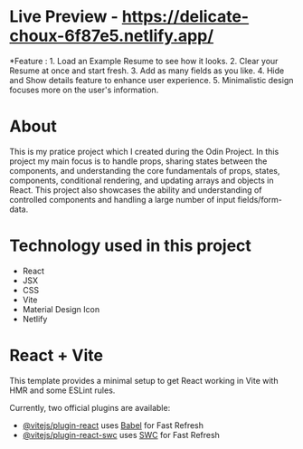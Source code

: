 # Live Preview - https://delicate-choux-6f87e5.netlify.app/

*Feature : 
            1. Load an Example Resume to see how it looks.
            2. Clear your Resume at once and start fresh.
            3. Add as many fields as you like.
            4. Hide and Show details feature to enhance user experience.
            5. Minimalistic design focuses more on the user's information. 

# About
This is my pratice project which I created during the Odin Project. In this project my main focus is to handle props, sharing states between the components, and understanding the core fundamentals of props, states, components, conditional rendering, and updating arrays and objects in React. This project also showcases the ability and understanding of controlled components and  handling a large number of input fields/form-data.

# Technology used in this project
- React
- JSX
- CSS
- Vite
- Material Design Icon
- Netlify

# React + Vite

This template provides a minimal setup to get React working in Vite with HMR and some ESLint rules.

Currently, two official plugins are available:

- [@vitejs/plugin-react](https://github.com/vitejs/vite-plugin-react/blob/main/packages/plugin-react/README.md) uses [Babel](https://babeljs.io/) for Fast Refresh
- [@vitejs/plugin-react-swc](https://github.com/vitejs/vite-plugin-react-swc) uses [SWC](https://swc.rs/) for Fast Refresh
